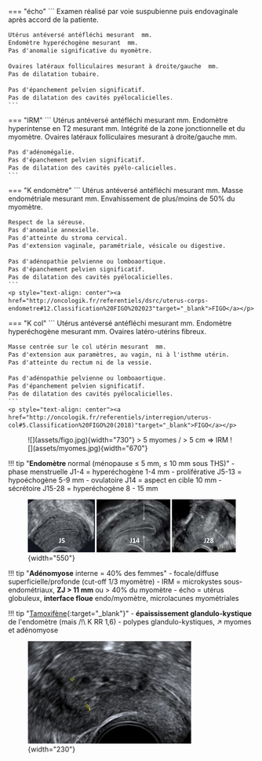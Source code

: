 === "écho"
    ```
    Examen réalisé par voie suspubienne puis endovaginale après accord de la patiente.

    Utérus antéversé antéfléchi mesurant  mm.
    Endomètre hyperéchogène mesurant  mm.
    Pas d'anomalie significative du myomètre.

    Ovaires latéraux folliculaires mesurant à droite/gauche  mm.
    Pas de dilatation tubaire.

    Pas d'épanchement pelvien significatif.
    Pas de dilatation des cavités pyélocalicielles.
    ```
=== "IRM"
    ```
    Utérus antéversé antéfléchi mesurant  mm.
    Endomètre hyperintense en T2 mesurant  mm.
    Intégrité de la zone jonctionnelle et du myomètre.
    Ovaires latéraux folliculaires mesurant à droite/gauche  mm.

    Pas d'adénomégalie.
    Pas d'épanchement pelvien significatif.
    Pas de dilatation des cavités pyélo-calicielles.
    ```
=== "K endomètre"
    ```
    Utérus antéversé antéfléchi mesurant  mm.
    Masse endométriale mesurant  mm.
    Envahissement de plus/moins de 50% du myomètre.

    Respect de la séreuse.
    Pas d'anomalie annexielle.
    Pas d'atteinte du stroma cervical.
    Pas d'extension vaginale, paramétriale, vésicale ou digestive.

    Pas d'adénopathie pelvienne ou lomboaortique.
    Pas d'épanchement pelvien significatif.
    Pas de dilatation des cavités pyélocalicielles.
    ```
    <p style="text-align: center"><a href="http://oncologik.fr/referentiels/dsrc/uterus-corps-endometre#12.Classification%20FIGO%202023"target="_blank">FIGO</a></p>
=== "K col"
    ```
    Utérus antéversé antéfléchi mesurant  mm.
    Endomètre hyperéchogène mesurant  mm.
    Ovaires latéro-utérins fibreux.

    Masse centrée sur le col utérin mesurant  mm.
    Pas d'extension aux paramètres, au vagin, ni à l'isthme utérin.
    Pas d'atteinte du rectum ni de la vessie.

    Pas d'adénopathie pelvienne ou lomboaortique.
    Pas d'épanchement pelvien significatif.
    Pas de dilatation des cavités pyélocalicielles.
    ```
    <p style="text-align: center"><a href="http://oncologik.fr/referentiels/interregion/uterus-col#5.Classification%20FIGO%20(2018)"target="_blank">FIGO</a></p>

<figure markdown="span">
    ![](assets/figo.jpg){width="730"}
    > 5 myomes / > 5 cm => IRM
    ![](assets/myomes.jpg){width="670"}
</figure>

!!! tip "**Endomètre** normal (ménopause ≤ 5 mm, ≤ 10 mm sous THS)"
    - phase menstruelle J1-4 = hyperéchogène 1-4 mm
    - proliférative J5-13 = hypoéchogène 5-9 mm
    - ovulatoire J14 = aspect en cible 10 mm
    - sécrétoire J15-28 = hyperéchogène 8 - 15 mm
    <figure markdown="span">
        ![](assets/endometre.jpg){width="550"}
    </figure>

!!! tip "**Adénomyose** interne = 40% des femmes"
    - focale/diffuse superficielle/profonde (cut-off 1/3 myomètre)
    - IRM = microkystes sous-endométriaux, **ZJ > 11 mm** ou > 40% du myomètre
    - écho = utérus globuleux, **interface floue** endo/myomètre, microlacunes myométriales


!!! tip "[Tamoxifène](https://radiopaedia.org/articles/tamoxifen-associated-endometrial-changes-2){:target="_blank"}"
    - **épaississement glandulo-kystique** de l'endomètre (mais /!\ K RR 1,6)
    - polypes glandulo-kystiques, ↗ myomes et adénomyose
    <figure markdown="span">
        ![](assets/tamox.jpg){width="230"}
    </figure>